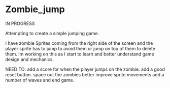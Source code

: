 # Zombie_jump
IN PROGRESS

Attempting to create a simple jumping game.

I have zombie Sprites coming from the right side of the screen and the player sprite has to jump to avoid them or jump on top of them to delete them.
Im working on this as I start to learn and better understand game design and mechanics.

NEED TO:
add a score for when the player jumps on the zombie.
add a good reset button.
space out the zombies better
improve sprite movements
add a number of waves and end game.
